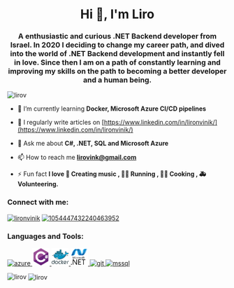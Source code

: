 <h1 align="center">Hi 👋, I'm Liro</h1>
<h3 align="center">A enthusiastic and curious .NET Backend developer from Israel. In 2020 I deciding to change my career path, and dived into the world of .NET Backend development and instantly fell in love. Since then I am on a path of constantly learning and improving my skills on the path to becoming a better developer and a human being.</h3>

<p align="left"> <img src="https://komarev.com/ghpvc/?username=lirov&label=Profile%20views&color=0e75b6&style=flat" alt="lirov" /> </p>

- 🌱 I’m currently learning **Docker, Microsoft Azure CI/CD pipelines**

- 📝 I regularly write articles on [https://www.linkedin.com/in/lironvinik/](https://www.linkedin.com/in/lironvinik/)

- 💬 Ask me about **C#, .NET, SQL and Microsoft Azure**

- 📫 How to reach me **lirovink@gmail.com**

- ⚡ Fun fact **I love :guitar: Creating music , :running_man: Running , :man_cook: Cooking , :ambulance: Volunteering.**

<h3 align="left">Connect with me:</h3>
<p align="left">
<a href="https://linkedin.com/in/lironvinik" target="blank"><img align="center" src="https://raw.githubusercontent.com/rahuldkjain/github-profile-readme-generator/master/src/images/icons/Social/linked-in-alt.svg" alt="lironvinik" height="30" width="40" /></a>
<a href="https://discord.gg/1054447432240463952" target="blank"><img align="center" src="https://raw.githubusercontent.com/rahuldkjain/github-profile-readme-generator/master/src/images/icons/Social/discord.svg" alt="1054447432240463952" height="30" width="40" /></a>
</p>

<h3 align="left">Languages and Tools:</h3>
<p align="left"> <a href="https://azure.microsoft.com/en-in/" target="_blank" rel="noreferrer"> <img src="https://www.vectorlogo.zone/logos/microsoft_azure/microsoft_azure-icon.svg" alt="azure" width="40" height="40"/> </a> <a href="https://www.w3schools.com/cs/" target="_blank" rel="noreferrer"> <img src="https://raw.githubusercontent.com/devicons/devicon/master/icons/csharp/csharp-original.svg" alt="csharp" width="40" height="40"/> </a> <a href="https://www.docker.com/" target="_blank" rel="noreferrer"> <img src="https://raw.githubusercontent.com/devicons/devicon/master/icons/docker/docker-original-wordmark.svg" alt="docker" width="40" height="40"/> </a> <a href="https://dotnet.microsoft.com/" target="_blank" rel="noreferrer"> <img src="https://raw.githubusercontent.com/devicons/devicon/master/icons/dot-net/dot-net-original-wordmark.svg" alt="dotnet" width="40" height="40"/> </a> <a href="https://git-scm.com/" target="_blank" rel="noreferrer"> <img src="https://www.vectorlogo.zone/logos/git-scm/git-scm-icon.svg" alt="git" width="40" height="40"/> </a> <a href="https://www.microsoft.com/en-us/sql-server" target="_blank" rel="noreferrer"> <img src="https://www.svgrepo.com/show/303229/microsoft-sql-server-logo.svg" alt="mssql" width="40" height="40"/> </a> </p>

<p><img align="left" src="https://github-readme-stats.vercel.app/api/top-langs?username=lirov&show_icons=true&locale=en&layout=compact" alt="lirov" /></p>

<p>&nbsp;<img align="center" src="https://github-readme-stats.vercel.app/api?username=lirov&show_icons=true&locale=en" alt="lirov" /></p>


